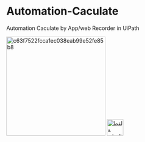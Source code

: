 # Automation-Caculate
Automation Caculate by App/web Recorder in UiPath

<img width="260" alt="c63f7522fcca1ec038eab99e52fe85b8" src="https://user-images.githubusercontent.com/108181104/209156560-fcecf722-ac01-410e-9942-e522e3d50d6c.png">

<img width="43" alt="لقطة الشاشة 2022-12-22 173247" src="https://user-images.githubusercontent.com/108181104/209156797-9488a3ee-6399-44de-a31e-32bef390df8d.png">
